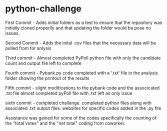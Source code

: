 # python-challenge

First Commit - Adds initial folders as a test to ensure that the repository was initially cloned properlly and that updating the folder would be pose no issues.

Second Commit - Adds the inital .csv files that the necessary data will be pulled from for anlysis

Third commit - Almost completed PyPoll python file with only the candidate count and output file left to complete

Fourth commit - Pybank.py code completed with a '.txt' file in the analysis folder showing the printout of the results

Fifth commit - slight modifications to the pybank code and the associcated .txt file
                almost completed pyPoll file with .txt left as only issue

sixth commit - completed challenge. completed python files along with associated .txt output files. websites for specific codes added in the .py file

Assistance was gained for some of the codes specifically the counting of the "total votes" and the "net total" coding from coworker.

